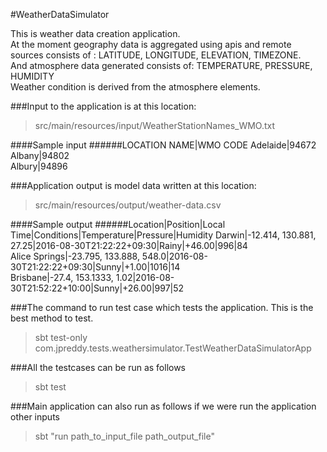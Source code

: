 #WeatherDataSimulator
<p>This is weather data creation application.<br>
At the moment geography data is aggregated using apis and remote sources consists of : LATITUDE, LONGITUDE, ELEVATION, TIMEZONE. <br>
And atmosphere data generated consists of: TEMPERATURE, PRESSURE, HUMIDITY <br>
Weather condition is derived from the atmosphere elements.<br>
</p>

###Input to the application is at this location:
>src/main/resources/input/WeatherStationNames_WMO.txt

####Sample input
######LOCATION NAME|WMO CODE
Adelaide|94672 <br>
Albany|94802 <br>
Albury|94896 <br> 

###Application output is model data written at this location:
>src/main/resources/output/weather-data.csv

####Sample output
######Location|Position|Local Time|Conditions|Temperature|Pressure|Humidity
Darwin|-12.414, 130.881, 27.25|2016-08-30T21:22:22+09:30|Rainy|+46.00|996|84 <br>
Alice Springs|-23.795, 133.888, 548.0|2016-08-30T21:22:22+09:30|Sunny|+1.00|1016|14 <br>
Brisbane|-27.4, 153.1333, 1.02|2016-08-30T21:52:22+10:00|Sunny|+26.00|997|52 <br>

###The command to run test case which tests the application. This is the best method to test.
>sbt test-only com.jpreddy.tests.weathersimulator.TestWeatherDataSimulatorApp

###All the testcases can be run as follows
>sbt test

###Main application can also run as follows if we were run the application other inputs
>sbt "run path_to_input_file path_output_file"





